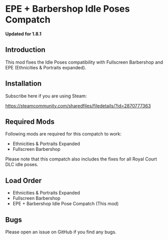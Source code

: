 # EPE + Barbershop Idle Poses Compatch

**Updated for 1.8.1**

## Introduction

This mod fixes the Idle Poses compatibility with Fullscreen Barbershop and EPE (Ethnicities & Portraits expanded).

## Installation

Subscribe here if you are using Steam:

https://steamcommunity.com/sharedfiles/filedetails/?id=2870777363

## Required Mods

Following mods are required for this compatch to work:

- Ethnicities & Portraits Expanded
- Fullscreen Barbershop

Please note that this compatch also includes the fixes for all Royal Court DLC idle poses.

## Load Order

- Ethnicities & Portraits Expanded
- Fullscreen Barbershop
- EPE + Barbershop Idle Pose Compatch (This mod)

## Bugs

Please open an issue on GitHub if you find any bugs.
